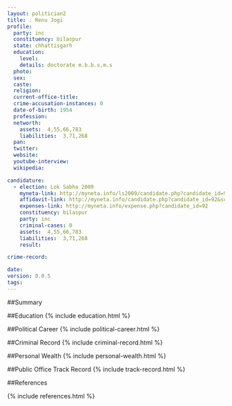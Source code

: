 ```yaml
---
layout: politician2
title: . Renu Jogi
profile: 
  party: inc
  constituency: bilaspur
  state: chhattisgarh
  education: 
    level: 
    details: doctorate m.b.b.s,m.s
  photo: 
  sex: 
  caste: 
  religion: 
  current-office-title: 
  crime-accusation-instances: 0
  date-of-birth: 1954
  profession: 
  networth: 
    assets:  4,55,66,783
    liabilities:  3,71,268
  pan: 
  twitter: 
  website: 
  youtube-interview: 
  wikipedia: 

candidature: 
  - election: Lok Sabha 2009
    myneta-link: http://myneta.info/ls2009/candidate.php?candidate_id=92
    affidavit-link: http://myneta.info/candidate.php?candidate_id=92&scan=original
    expenses-link: http://myneta.info/expense.php?candidate_id=92
    constituency: bilaspur 
    party: inc
    criminal-cases: 0
    assets:  4,55,66,783
    liabilities:  3,71,268
    result:  

crime-record: 

date: 
version: 0.0.5
tags: 
---
```

##Summary


##Education
{% include education.html %}


##Political Career
{% include political-career.html %}


##Criminal Record
{% include criminal-record.html %}


##Personal Wealth
{% include personal-wealth.html %}


##Public Office Track Record
{% include track-record.html %}


##References


{% include references.html %}